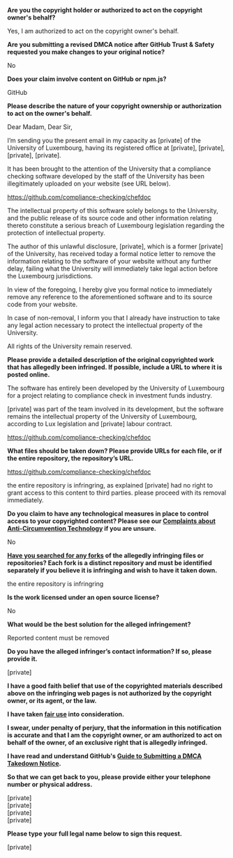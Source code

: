 **Are you the copyright holder or authorized to act on the copyright owner's behalf?**

Yes, I am authorized to act on the copyright owner's behalf.

**Are you submitting a revised DMCA notice after GitHub Trust & Safety requested you make changes to your original notice?**

No

**Does your claim involve content on GitHub or npm.js?**

GitHub

**Please describe the nature of your copyright ownership or authorization to act on the owner's behalf.**

Dear Madam, Dear Sir,

I’m sending you the present email in my capacity as [private] of the University of Luxembourg, having its registered office at [private], [private], [private], [private].

It has been brought to the attention of the University that a compliance checking software developed by the staff of the University has been illegitimately uploaded on your website (see URL below).

https://github.com/compliance-checking/chefdoc

The intellectual property of this software solely belongs to the University, and the public release of its source code and other information relating thereto constitute a serious breach of Luxembourg legislation regarding the protection of intellectual property.

The author of this unlawful disclosure, [private], which is a former [private] of the University, has received today a formal notice letter to remove the information relating to the software of your website without any further delay, failing what the University will immediately take legal action before the Luxembourg jurisdictions.

In view of the foregoing, I hereby give you formal notice to immediately remove any reference to the aforementioned software and to its source code from your website.

In case of non-removal, I inform you that I already have instruction to take any legal action necessary to protect the intellectual property of the University.

All rights of the University remain reserved.

**Please provide a detailed description of the original copyrighted work that has allegedly been infringed. If possible, include a URL to where it is posted online.**

The software has entirely been developed by the University of Luxembourg for a project relating to compliance check in investment funds industry.

[private] was part of the team involved in its development, but the software remains the intellectual property of the University of Luxembourg, according to Lux legislation and [private] labour contract.

https://github.com/compliance-checking/chefdoc

**What files should be taken down? Please provide URLs for each file, or if the entire repository, the repository’s URL.**

https://github.com/compliance-checking/chefdoc

the entire repository is infringring, as explained [private] had no right to grant access to this content to third parties. please proceed with its removal immediately.

**Do you claim to have any technological measures in place to control access to your copyrighted content? Please see our <a href="https://docs.github.com/articles/guide-to-submitting-a-dmca-takedown-notice#complaints-about-anti-circumvention-technology">Complaints about Anti-Circumvention Technology</a> if you are unsure.**

No

**<a href="https://docs.github.com/articles/dmca-takedown-policy#b-what-about-forks-or-whats-a-fork">Have you searched for any forks</a> of the allegedly infringing files or repositories? Each fork is a distinct repository and must be identified separately if you believe it is infringing and wish to have it taken down.**

the entire repository is infringring

**Is the work licensed under an open source license?**

No

**What would be the best solution for the alleged infringement?**

Reported content must be removed

**Do you have the alleged infringer’s contact information? If so, please provide it.**

[private]

**I have a good faith belief that use of the copyrighted materials described above on the infringing web pages is not authorized by the copyright owner, or its agent, or the law.**

**I have taken <a href="https://www.lumendatabase.org/topics/22">fair use</a> into consideration.**

**I swear, under penalty of perjury, that the information in this notification is accurate and that I am the copyright owner, or am authorized to act on behalf of the owner, of an exclusive right that is allegedly infringed.**

**I have read and understand GitHub's <a href="https://docs.github.com/articles/guide-to-submitting-a-dmca-takedown-notice/">Guide to Submitting a DMCA Takedown Notice</a>.**

**So that we can get back to you, please provide either your telephone number or physical address.**

[private]  
[private]  
[private]  
[private]

**Please type your full legal name below to sign this request.**

[private]
